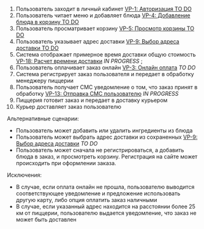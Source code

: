1. Пользователь заходит в личный кабинет [VP-1: Авторизация TO DO](https://i5kander.atlassian.net/browse/VP-1)
1. Пользователь читает меню и добавляет блюда [VP-4: Добавление блюда в корзину TO DO](https://i5kander.atlassian.net/browse/VP-4)
1. Пользователь просматривает корзину [VP-5: Просмотр корзины TO DO](https://i5kander.atlassian.net/browse/VP-5)
1. Пользователь указывает адрес доставки [VP-9: Выбор адреса доставки TO DO](https://i5kander.atlassian.net/browse/VP-9)
1. Система отображает примерное время доставки общую стоимость [VP-18: Расчет времени доставки](https://i5kander.atlassian.net/browse/VP-18) *IN PROGRESS* ;
1. Пользователь оплачивает заказ онлайн [VP-3: Онлайн оплата](https://i5kander.atlassian.net/browse/VP-3) *TO DO*
1. Система регистрирует заказ пользователя и передает в обработку менеджеру пиццерии
1. Пользователь получает СМС уведомление о том, что заказ принят в обработку [VP-13: Отправка СМС пользователю](https://i5kander.atlassian.net/browse/VP-13)
*IN PROGRESS*
1. Пиццерия готовит заказ и передает в доставку курьером
1. Курьер доставляет заказ пользователю

Альтернативные сценарии:
* Пользователь может добавить или удалить ингредиенты из блюда
* Пользователь может выбрать адрес доставки из сохраненных [VP-9: Выбор адреса доставки](https://i5kander.atlassian.net/browse/VP-9) *TO DO*
* Пользователь может сначала не регистрироваться, а добавить блюда в заказ, и просмотреть корзину. Регистрация на сайте
может происходить при оформлении заказа.

Исключения:
* В случае, если оплата онлайн не прошла, пользователю выводится соответствующее уведомление и предложение использовать
другую карту, либо опция оплатить заказ наличными
* В случае, если указанный адрес находится на расстоянии более 25 км от пиццерии, пользователю выдается уведомление, что
заказ не может быть доставлен
